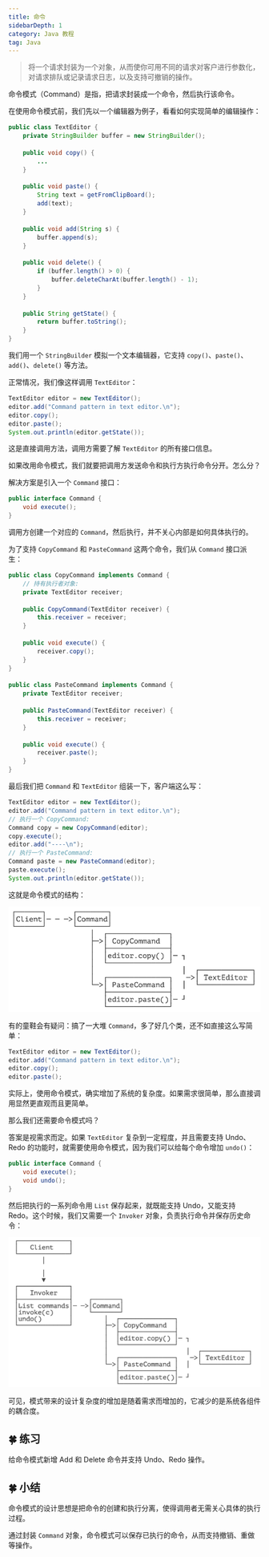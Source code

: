 ```yaml
---
title: 命令
sidebarDepth: 1
category: Java 教程
tag: Java
---
```



> 将一个请求封装为一个对象，从而使你可用不同的请求对客户进行参数化，对请求排队或记录请求日志，以及支持可撤销的操作。

命令模式（Command）是指，把请求封装成一个命令，然后执行该命令。

在使用命令模式前，我们先以一个编辑器为例子，看看如何实现简单的编辑操作：

```java
public class TextEditor {
    private StringBuilder buffer = new StringBuilder();

    public void copy() {
        ...
    }

    public void paste() {
        String text = getFromClipBoard();
        add(text);
    }

    public void add(String s) {
        buffer.append(s);
    }

    public void delete() {
        if (buffer.length() > 0) {
            buffer.deleteCharAt(buffer.length() - 1);
        }
    }

    public String getState() {
        return buffer.toString();
    }
}
```

我们用一个 `StringBuilder` 模拟一个文本编辑器，它支持 `copy()`、`paste()`、`add()`、`delete()` 等方法。

正常情况，我们像这样调用 `TextEditor`：

```java
TextEditor editor = new TextEditor();
editor.add("Command pattern in text editor.\n");
editor.copy();
editor.paste();
System.out.println(editor.getState());
```

这是直接调用方法，调用方需要了解 `TextEditor` 的所有接口信息。

如果改用命令模式，我们就要把调用方发送命令和执行方执行命令分开。怎么分？

解决方案是引入一个 `Command` 接口：

```java
public interface Command {
    void execute();
}
```

调用方创建一个对应的 `Command`，然后执行，并不关心内部是如何具体执行的。

为了支持 `CopyCommand` 和 `PasteCommand` 这两个命令，我们从 `Command` 接口派生：

```java
public class CopyCommand implements Command {
    // 持有执行者对象:
    private TextEditor receiver;

    public CopyCommand(TextEditor receiver) {
        this.receiver = receiver;
    }

    public void execute() {
        receiver.copy();
    }
}

public class PasteCommand implements Command {
    private TextEditor receiver;

    public PasteCommand(TextEditor receiver) {
        this.receiver = receiver;
    }

    public void execute() {
        receiver.paste();
    }
}
```

最后我们把 `Command` 和 `TextEditor` 组装一下，客户端这么写：

```java
TextEditor editor = new TextEditor();
editor.add("Command pattern in text editor.\n");
// 执行一个 CopyCommand:
Command copy = new CopyCommand(editor);
copy.execute();
editor.add("----\n");
// 执行一个 PasteCommand:
Command paste = new PasteCommand(editor);
paste.execute();
System.out.println(editor.getState());
```

这就是命令模式的结构：

![image-20231220104707419](./assets/image-20231220104707419.png)

有的童鞋会有疑问：搞了一大堆 `Command`，多了好几个类，还不如直接这么写简单：

```java
TextEditor editor = new TextEditor();
editor.add("Command pattern in text editor.\n");
editor.copy();
editor.paste();
```

实际上，使用命令模式，确实增加了系统的复杂度。如果需求很简单，那么直接调用显然更直观而且更简单。

那么我们还需要命令模式吗？

答案是视需求而定。如果 `TextEditor` 复杂到一定程度，并且需要支持 Undo、Redo 的功能时，就需要使用命令模式，因为我们可以给每个命令增加 `undo()`：

```java
public interface Command {
    void execute();
    void undo();
}
```

然后把执行的一系列命令用 `List` 保存起来，就既能支持 Undo，又能支持 Redo。这个时候，我们又需要一个 `Invoker` 对象，负责执行命令并保存历史命令：

![image-20231220104640638](./assets/image-20231220104640638.png)

可见，模式带来的设计复杂度的增加是随着需求而增加的，它减少的是系统各组件的耦合度。

## 🍀 练习

给命令模式新增 Add 和 Delete 命令并支持 Undo、Redo 操作。


## 🍀 小结

命令模式的设计思想是把命令的创建和执行分离，使得调用者无需关心具体的执行过程。

通过封装 `Command` 对象，命令模式可以保存已执行的命令，从而支持撤销、重做等操作。








